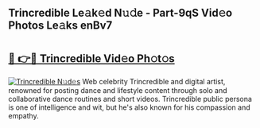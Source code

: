 ## Trincredible Le𝚊k𝚎d N𝚞𝚍e - Part-9qS Vid𝚎o Photos Le𝚊ks enBv7

# <h2><a href="http://fbbu4o.evod.top/?m=Trincredible">🔗 👉🔴 Trincredible Vid𝚎o Ph𝚘t𝚘s</a></h2>

[![Trincredible N𝚞d𝚎s](https://i.imgur.com/8V9OHl7.gif)](http://fbbu4o.evod.top/?m=Trincredible)
Web celebrity Trincredible and digital artist, renowned for posting dance and lifestyle content through solo and collaborative dance routines and short videos. Trincredible public persona is one of intelligence and wit, but he's also known for his compassion and empathy. 
